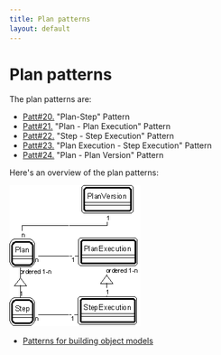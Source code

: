 ```yaml
---
title: Plan patterns
layout: default
---
```




# Plan patterns


The plan patterns are:
*  [Patt#20.](/20-plan-step-pattern-plan-patterns.html) &quot;Plan-Step&quot; Pattern
*  [Patt#21.](/21-plan-plan-execution-pattern-plan-patterns.html) &quot;Plan - Plan Execution&quot; Pattern
*  [Patt#22.](/22-step-step-execution-pattern-plan-patterns.html) &quot;Step - Step Execution&quot; Pattern
*  [Patt#23.](/23-plan-execution-step-execution-pattern-plan-patterns.html) &quot;Plan Execution - Step Execution&quot; Pattern
*  [Patt#24.](/24-plan-plan-version-pattern-plan-patterns.html) &quot;Plan - Plan Version&quot; Pattern


Here's an overview of the plan patterns:

 ![Strpat00000024.gif](/Strpat00000024.gif) 
*  [Patterns for building object models](/patterns-for-building-object-models.html) 


